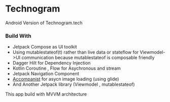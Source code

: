 # Technogram
Android Version of Technogram.tech


<h3>Build With</h3>
<ul>
  <li>Jetpack Compose as UI toolkit</li>
  <li>Using mutablestateof(t) rather than live data or stateflow for Viewmodel->UI communication because mutablestateof is composable friendly</li>
  <li>Dagger Hilt for Dependency Injection</li>
  <li>Kotlin Coroutine , Flow for Asychronous and stream</li>
  <li>Jetpack Navigation Component</li>
  <li><a href="https://github.com/chrisbanes/accompanist" target="_blank">Accompanist</a> for asycn image loading (using glide)</li>
  <li>And Another Jetpack library (Viewmodel , mutablestateof)</li>
</ul>  

This app build with MVVM architecture
